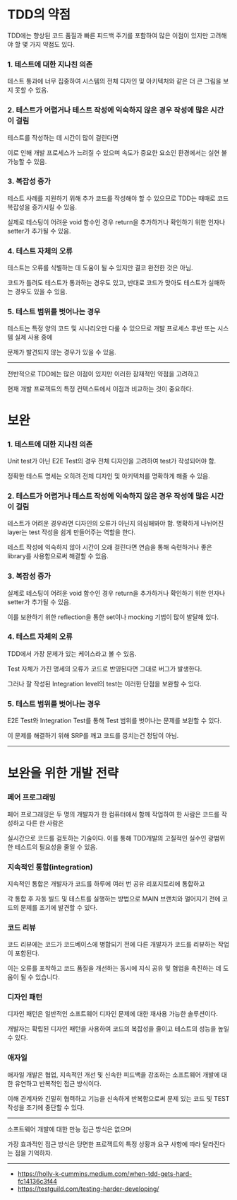 # TDD의 약점
TDD에는 향상된 코드 품질과 빠른 피드백 주기를 포함하여 많은 이점이 있지만 고려해야 할 몇 가지 약점도 있다.

### 1. 테스트에 대한 지나친 의존
테스트 통과에 너무 집중하여 시스템의 전체 디자인 및 아키텍처와 같은 더 큰 그림을 보지 못할 수 있음.

### 2. 테스트가 어렵거나 테스트 작성에 익숙하지 않은 경우 작성에 많은 시간이 걸림 
테스트를 작성하는 데 시간이 많이 걸린다면

이로 인해 개발 프로세스가 느려질 수 있으며 속도가 중요한 요소인 환경에서는 실현 불가능할 수 있음.

### 3. 복잡성 증가
테스트 사례를 지원하기 위해 추가 코드를 작성해야 할 수 있으므로 TDD는 때때로 코드 복잡성을 증가시킬 수 있음.

실제로 테스팅이 어려운 void 함수인 경우 return을 추가하거나 확인하기 위한 인자나 setter가 추가될 수 있음.

### 4. 테스트 자체의 오류
테스트는 오류를 식별하는 데 도움이 될 수 있지만 결코 완전한 것은 아님. 

코드가 틀려도 테스트가 통과하는 경우도 있고, 반대로 코드가 맞아도 테스트가 실패하는 경우도 있을 수 있음.

### 5. 테스트 범위를 벗어나는 경우
테스트는 특정 양의 코드 및 시나리오만 다룰 수 있으므로 개발 프로세스 후반 또는 시스템 실제 사용 중에 

문제가 발견되지 않는 경우가 있을 수 있음.

---
전반적으로 TDD에는 많은 이점이 있지만 이러한 잠재적인 약점을 고려하고 

현재 개발 프로젝트의 특정 컨텍스트에서 이점과 비교하는 것이 중요하다.

# 보완
### 1. 테스트에 대한 지나친 의존
Unit test가 아닌 E2E Test의 경우 전체 디자인을 고려하여 test가 작성되어야 함.

정확한 테스트 명세는 오히려 전체 디자인 및 아키텍처를 명확하게 해줄 수 있음.
### 2. 테스트가 어렵거나 테스트 작성에 익숙하지 않은 경우 작성에 많은 시간이 걸림
테스트가 어려운 경우라면 디자인의 오류가 아닌지 의심해봐야 함. 명확하게 나뉘어진 layer는 test 작성을 쉽게 만들어주는 역할을 한다.

테스트 작성에 익숙하지 않아 시간이 오래 걸린다면 연습을 통해 숙련하거나 좋은 library를 사용함으로써 해결할 수 있음.

### 3. 복잡성 증가
실제로 테스팅이 어려운 void 함수인 경우 return을 추가하거나 확인하기 위한 인자나 setter가 추가될 수 있음.

이를 보완하기 위한 reflection을 통한 set이나 mocking 기법이 많이 발달해 있다.

### 4. 테스트 자체의 오류
TDD에서 가장 문제가 있는 케이스라고 볼 수 있음.

Test 자체가 가진 명세의 오류가 코드로 반영된다면 그대로 버그가 발생한다.

그러나 잘 작성된 Integration level의 test는 이러한 단점을 보완할 수 있다. 

### 5. 테스트 범위를 벗어나는 경우

E2E Test와 Integration Test를 통해 Test 범위를 벗어나는 문제를 보완할 수 있다.

이 문제를 해결하기 위해 SRP를 깨고 코드를 뭉치는건 정답이 아님.

---
# 보완을 위한 개발 전략

### 페어 프로그래밍
페어 프로그래밍은 두 명의 개발자가 한 컴퓨터에서 함께 작업하여 한 사람은 코드를 작성하고 다른 한 사람은 

실시간으로 코드를 검토하는 기술이다. 이를 통해 TDD개발의 고질적인 실수인 광범위한 테스트의 필요성을 줄일 수 있음.

### 지속적인 통합(integration)
지속적인 통합은 개발자가 코드를 하루에 여러 번 공유 리포지토리에 통합하고 

각 통합 후 자동 빌드 및 테스트를 실행하는 방법으로 MAIN 브랜치와 멀어지기 전에 코드의 문제를 조기에 발견할 수 있다.

### 코드 리뷰
코드 리뷰에는 코드가 코드베이스에 병합되기 전에 다른 개발자가 코드를 리뷰하는 작업이 포함된다.

이는 오류를 포착하고 코드 품질을 개선하는 동시에 지식 공유 및 협업을 촉진하는 데 도움이 될 수 있습니다.

### 디자인 패턴
디자인 패턴은 일반적인 소프트웨어 디자인 문제에 대한 재사용 가능한 솔루션이다.

개발자는 확립된 디자인 패턴을 사용하여 코드의 복잡성을 줄이고 테스트의 성능을 높일 수 있다.

### 애자일
애자일 개발은 협업, 지속적인 개선 및 신속한 피드백을 강조하는 소프트웨어 개발에 대한 유연하고 반복적인 접근 방식이다. 

이해 관계자와 긴밀히 협력하고 기능을 신속하게 반복함으로써 문제 있는 코드 및 TEST 작성을 조기에 중단할 수 있다.

---

소프트웨어 개발에 대한 만능 접근 방식은 없으며 

가장 효과적인 접근 방식은 당면한 프로젝트의 특정 상황과 요구 사항에 따라 달라진다는 점을 기억하자.


---
* https://holly-k-cummins.medium.com/when-tdd-gets-hard-fc14136c3f44
* https://testguild.com/testing-harder-developing/